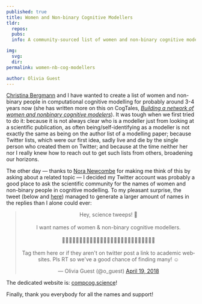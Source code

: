 ```yaml
---
published: true
title: Women and Non-binary Cognitive Modellers
tldr:
  repos:
  pubs:
  info: A community-sourced list of women and non-binary cognitive modellers.

img:
  svg:
  dir:
permalink: women-nb-cog-modellers

author: Olivia Guest
---
```


<a href="https://sites.google.com/site/chbergma/">Christina Bergmann</a> and I have wanted to create a list of women and non-binary people in computational cognitive modelling for probably around 3-4 years now (she has written more on this on CogTales, <a href="https://cogtales.wordpress.com/2018/04/25/building-a-network-of-women-and-nonbinary-cognitive-modelers/"><i>Building a network of women and nonbinary cognitive modelers</i></a>). It was tough when we first tried to do it: because it is not always clear who is a modeller just from looking at a scientific publication, as often being/self-identifying as a modeller is not exactly the same as being on the author list of a modelling paper; because Twitter lists, which were our first idea, sadly live and die by the single person who created them on Twitter; and because at the time neither her nor I really knew how to reach out to get such lists from others, broadening our horizons.

The other day — thanks to <a href="https://sites.temple.edu/newcombe/">Nora Newcombe</a> for making me think of this by asking about a related topic — I decided my Twitter account was probably a good place to ask the scientific community for the names of women and non-binary people in cognitive modelling. To my pleasant surprise, the tweet (below and <a href = "https://twitter.com/o_guest/status/987013239618883585?tfw_creator=o_guest%20&tfw_site=o_guest%20&ref_src=twsrc%5Etfw&ref_url=http%3A%2F%2Flocalhost%3A4000%2Fwomen-nb-cog-modellers">here</a>) managed to generate a larger amount of names in the replies than I alone could ever:

<center>
<blockquote class="twitter-tweet" data-lang="en"><p lang="en" dir="ltr">Hey, science tweeps! 🧠<br><br>I want names of women &amp; non-binary cognitive modellers.<br><br>👨🏿‍💻👩🏻‍💻👩🏼‍💻👨🏽‍💻👩🏾‍💻👩🏿‍💻👨🏼‍💻👩🏽‍💻👨🏾‍💻<br><br>Tag them here or if they aren&#39;t on twitter post a link to academic websites. Pls RT so we&#39;ve a good chance of finding many! ☺️</p>&mdash; Olivia Guest (@o_guest) <a href="https://twitter.com/o_guest/status/987013239618883585?ref_src=twsrc%5Etfw">April 19, 2018</a></blockquote>
<script async src="https://platform.twitter.com/widgets.js" charset="utf-8"></script>
</center>

The dedicated website is: [compcog.science](http://compcog.science)!

Finally, thank you everybody for all the names and support!
